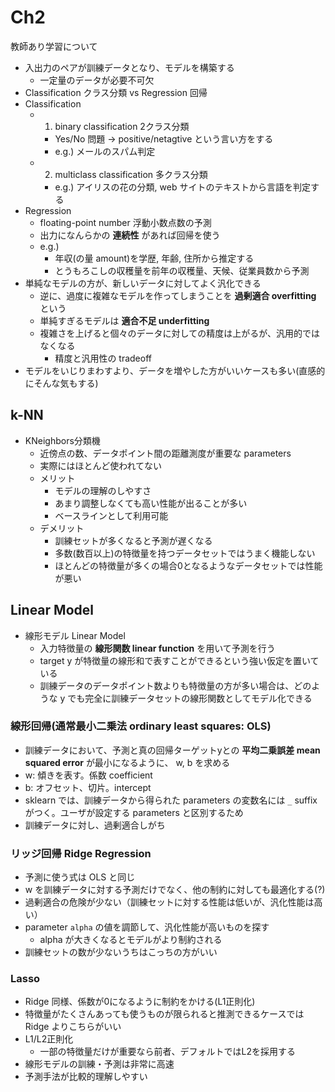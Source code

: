 # Ch2

教師あり学習について

* 入出力のペアが訓練データとなり、モデルを構築する
  * 一定量のデータが必要不可欠
* Classification クラス分類 vs Regression 回帰
* Classification
  * 1. binary classification 2クラス分類
    * Yes/No 問題 -> positive/netagtive という言い方をする
    * e.g.) メールのスパム判定
  * 2. multiclass classification 多クラス分類
    * e.g.) アイリスの花の分類, web サイトのテキストから言語を判定する
* Regression
  * floating-point number 浮動小数点数の予測
  * 出力になんらかの **連続性** があれば回帰を使う
  * e.g.)
    * 年収(の量 amount)を学歴, 年齢, 住所から推定する
    * とうもろこしの収穫量を前年の収穫量、天候、従業員数から予測
* 単純なモデルの方が、新しいデータに対してよく汎化できる
  * 逆に、過度に複雑なモデルを作ってしまうことを **過剰適合 overfitting** という
  * 単純すぎるモデルは **適合不足 underfitting**
  * 複雑さを上げると個々のデータに対しての精度は上がるが、汎用的ではなくなる
     * 精度と汎用性の tradeoff
* モデルをいじりまわすより、データを増やした方がいいケースも多い(直感的にそんな気もする)

## k-NN

* KNeighbors分類機
  * 近傍点の数、データポイント間の距離測度が重要な parameters
  * 実際にはほとんど使われてない
  * メリット
    * モデルの理解のしやすさ
    * あまり調整しなくても高い性能が出ることが多い
    * ベースラインとして利用可能
  * デメリット
    * 訓練セットが多くなると予測が遅くなる
    * 多数(数百以上)の特徴量を持つデータセットではうまく機能しない
    * ほとんどの特徴量が多くの場合0となるようなデータセットでは性能が悪い

## Linear Model

* 線形モデル Linear Model
  * 入力特徴量の **線形関数 linear function** を用いて予測を行う
  * target y が特徴量の線形和で表すことができるという強い仮定を置いている
  * 訓練データのデータポイント数よりも特徴量の方が多い場合は、どのような y でも完全に訓練データセットの線形関数としてモデル化できる

### 線形回帰(通常最小二乗法 ordinary least squares: OLS)

* 訓練データにおいて、予測と真の回帰ターゲットyとの **平均二乗誤差 mean squared error** が最小になるように、 w, b を求める
* w: 傾きを表す。係数 coefficient
* b: オフセット、切片。intercept
* sklearn では、訓練データから得られた parameters の変数名には `_` suffix がつく。ユーザが設定する parameters と区別するため
* 訓練データに対し、過剰適合しがち

### リッジ回帰 Ridge Regression

* 予測に使う式は OLS と同じ
* w を訓練データに対する予測だけでなく、他の制約に対しても最適化する(?)
* 過剰適合の危険が少ない（訓練セットに対する性能は低いが、汎化性能は高い）
* parameter `alpha` の値を調節して、汎化性能が高いものを探す
  * alpha が大きくなるとモデルがより制約される
* 訓練セットの数が少ないうちはこっちの方がいい

### Lasso

* Ridge 同様、係数が0になるように制約をかける(L1正則化)
* 特徴量がたくさんあっても使うものが限られると推測できるケースでは Ridge よりこちらがいい
* L1/L2正則化
  * 一部の特徴量だけが重要なら前者、デフォルトではL2を採用する
* 線形モデルの訓練・予測は非常に高速
* 予測手法が比較的理解しやすい
